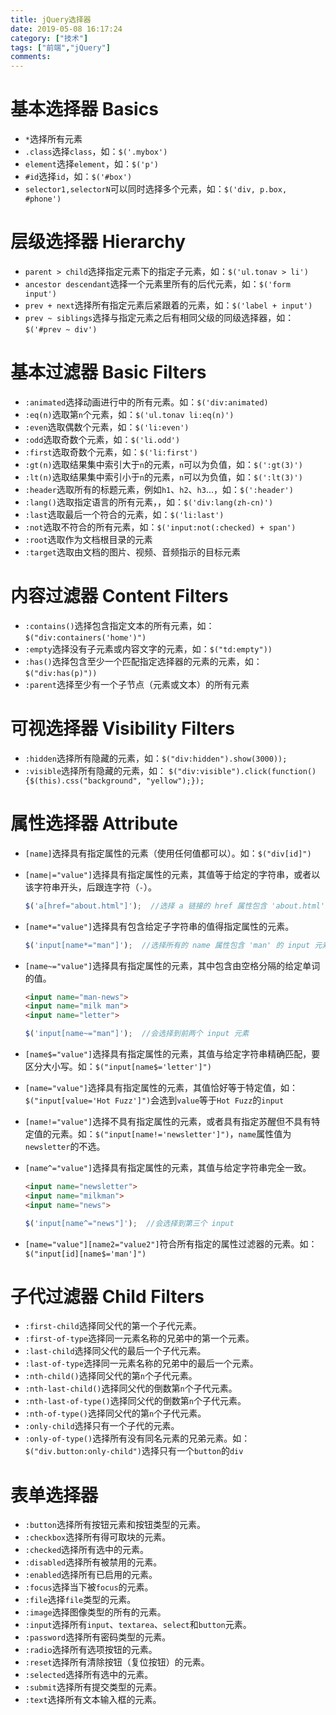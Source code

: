 ```yaml
---
title: jQuery选择器
date: 2019-05-08 16:17:24
category: ["技术"]
tags: ["前端","jQuery"]
comments:
---
```


# 基本选择器 Basics #

- `*`选择所有元素
- `.class`选择`class`，如：`$('.mybox')`
- `element`选择`element`，如：`$('p')`
- `#id`选择`id`，如：`$('#box')`
- `selector1,selectorN`可以同时选择多个元素，如：`$('div, p.box, #phone')`

<!--more-->

# 层级选择器 Hierarchy #

- `parent > child`选择指定元素下的指定子元素，如：`$('ul.tonav > li')`
- `ancestor descendant`选择一个元素里所有的后代元素，如：`$('form input')`
- `prev + next`选择所有指定元素后紧跟着的元素，如：`$('label + input')`
- `prev ~ siblings`选择与指定元素之后有相同父级的同级选择器，如：`$('#prev ~ div')`

# 基本过滤器 Basic Filters #

- `:animated`选择动画进行中的所有元素。如：`$('div:animated)`
- `:eq(n)`选取第`n`个元素，如：`$('ul.tonav li:eq(n)')`
- `:even`选取偶数个元素，如：`$('li:even')`
- `:odd`选取奇数个元素，如：`$('li.odd')`
- `:first`选取奇数个元素，如：`$('li:first')`
- `:gt(n)`选取结果集中索引大于`n`的元素，`n`可以为负值，如：`$(':gt(3)')`
- `:lt(n)`选取结果集中索引小于`n`的元素，`n`可以为负值，如：`$(':lt(3)')`
- `:header`选取所有的标题元素，例如`h1`、`h2`、`h3`...，如：`$(':header')`
- `:lang()`选取指定语言的所有元素，，如：`$('div:lang(zh-cn)')`
- `:last`选取最后一个符合的元素，如：`$('li:last')`
- `:not`选取不符合的所有元素，如：`$('input:not(:checked) + span')`
- `:root`选取作为文档根目录的元素
- `:target`选取由文档的图片、视频、音频指示的目标元素

# 内容过滤器 Content Filters #

- `:contains()`选择包含指定文本的所有元素，如：`$("div:containers('home')")`
- `:empty`选择没有子元素或内容文字的元素，如：`$("td:empty"))`
- `:has()`选择包含至少一个匹配指定选择器的元素的元素，如：`$("div:has(p)"))`
- `:parent`选择至少有一个子节点（元素或文本）的所有元素

# 可视选择器 Visibility Filters #

- `:hidden`选择所有隐藏的元素，如：`$("div:hidden").show(3000));`
- `:visible`选择所有隐藏的元素，如：
    `$("div:visible").click(function() {$(this).css("background", "yellow");});`

# 属性选择器 Attribute #

- `[name]`选择具有指定属性的元素（使用任何值都可以）。如：`$("div[id]")`
- `[name|="value"]`选择具有指定属性的元素，其值等于给定的字符串，或者以该字符串开头，后跟连字符（`-`）。

    ```javascript
    $('a[href="about.html"]');  //选择 a 链接的 href 属性包含 'about.html' 的元素
    ```

- `[name*="value"]`选择具有包含给定子字符串的值得指定属性的元素。

    ```javascript
    $('input[name*="man"]');  //选择所有的 name 属性包含 'man' 的 input 元素
    ```

- `[name~="value"]`选择具有指定属性的元素，其中包含由空格分隔的给定单词的值。

    ```html
    <input name="man-news">
    <input name="milk man">
    <input name="letter">
    ```
    ```javascript
    $('input[name~="man"]');  //会选择到前两个 input 元素
    ```

- `[name$="value"]`选择具有指定属性的元素，其值与给定字符串精确匹配，要区分大小写。如：`$("input[name$='letter']")`
- `[name="value"]`选择具有指定属性的元素，其值恰好等于特定值，如：`$("input[value='Hot Fuzz']")`会选到`value`等于`Hot Fuzz`的`input`
- `[name!="value"]`选择不具有指定属性的元素，或者具有指定苏醒但不具有特定值的元素。如：`$("input[name!='newsletter']")`，`name`属性值为`newsletter`的不选。
- `[name^="value"]`选择具有指定属性的元素，其值与给定字符串完全一致。

    ```html
    <input name="newsletter">
    <input name="milkman">
    <input name="news">
    ```
    ```javascript
    $('input[name^="news"]');  //会选择到第三个 input
    ```

- `[name="value"][name2="value2"]`符合所有指定的属性过滤器的元素。如：`$("input[id][name$='man']")`

# 子代过滤器 Child Filters #

- `:first-child`选择同父代的第一个子代元素。
- `:first-of-type`选择同一元素名称的兄弟中的第一个元素。
- `:last-child`选择同父代的最后一个子代元素。
- `:last-of-type`选择同一元素名称的兄弟中的最后一个元素。
- `:nth-child()`选择同父代的第`n`个子代元素。
- `:nth-last-child()`选择同父代的倒数第`n`个子代元素。
- `:nth-last-of-type()`选择同父代的倒数第`n`个子代元素。
- `:nth-of-type()`选择同父代的第`n`个子代元素。
- `:only-child`选择只有一个子代的元素。
- `:only-of-type()`选择所有没有同名元素的兄弟元素。如：`$("div.button:only-child")`选择只有一个`button`的`div`

# 表单选择器 #

- `:button`选择所有按钮元素和按钮类型的元素。
- `:checkbox`选择所有得可取块的元素。
- `:checked`选择所有选中的元素。
- `:disabled`选择所有被禁用的元素。
- `:enabled`选择所有已启用的元素。
- `:focus`选择当下被`focus`的元素。
- `:file`选择`file`类型的元素。
- `:image`选择图像类型的所有的元素。
- `:input`选择所有`input`、`textarea`、`select`和`button`元素。
- `:password`选择所有密码类型的元素。
- `:radio`选择所有选项按钮的元素。
- `:reset`选择所有清除按钮（复位按钮）的元素。
- `:selected`选择所有选中的元素。
- `:submit`选择所有提交类型的元素。
- `:text`选择所有文本输入框的元素。